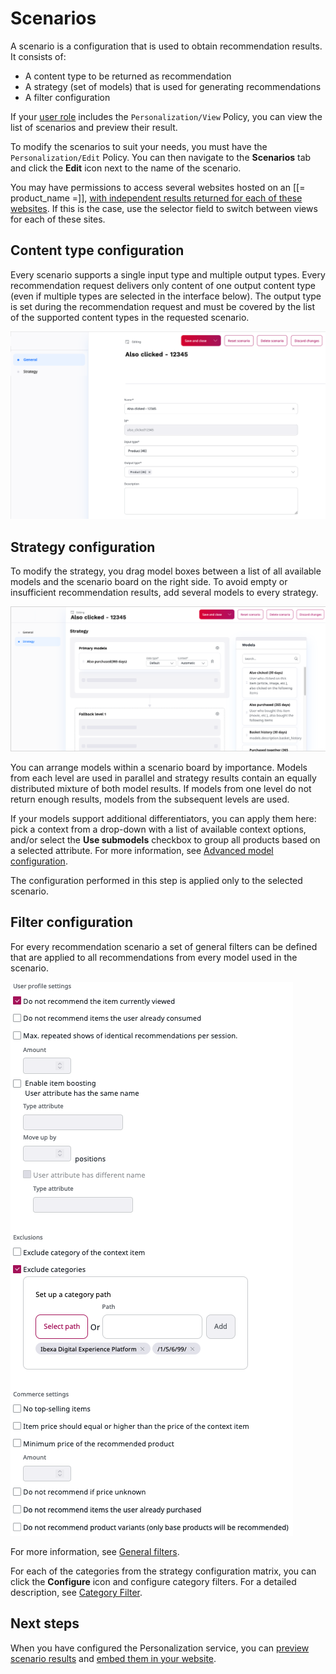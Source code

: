 # Scenarios

A scenario is a configuration that is used to obtain recommendation results. 
It consists of:

- A content type to be returned as recommendation 
- A strategy (set of models) that is used for generating recommendations
- A filter configuration

If your [user role](../site_organization/organizing_the_site.md#permissions) includes 
the `Personalization/View` Policy, you can view the list of scenarios and preview their result.

To modify the scenarios to suit your needs, you must have the `Personalization/Edit` Policy.
You can then navigate to the **Scenarios** tab and click the **Edit** icon next to 
the name of the scenario.

You may have permissions to access several websites hosted on an [[= product_name =]], 
[with independent results returned for each of these websites](use_cases.md#multiple-website-hosting).
If this is the case, use the selector field to switch between views for each of these sites.

## Content type configuration

Every scenario supports a single input type and multiple output types. 
Every recommendation request delivers only content of one output content type 
(even if multiple types are selected in the interface below). 
The output type is set during the recommendation request and must be covered by 
the list of the supported content types in the requested scenario.

![Basic scenario configuration](img/scenario_configuration.png "Basic scenario configuration")

## Strategy configuration

To modify the strategy, you drag model boxes between a list of all available models and the scenario 
board on the right side.
To avoid empty or insufficient recommendation results, add several models to every strategy.

![Strategy configuration](img/scenario_configuration_strategy.png "Strategy configuration")

You can arrange models within a scenario board by importance.
Models from each level are used in parallel and strategy results contain an equally 
distributed mixture of both model results. 
If models from one level do not return enough results, models from the 
subsequent levels are used.

If your models support additional differentiators, you can apply them here:
pick a context from a drop-down with a list of available context options,
and/or select the **Use submodels** checkbox to group all products based on a selected attribute.
For more information, see [Advanced model configuration](recommendation_models.md#advanced-model-configuration). 

The configuration performed in this step is applied only to the selected scenario.

## Filter configuration

For every recommendation scenario a set of general filters can be defined that 
are applied to all recommendations from every model used in the scenario.

![General filters](img/scenario_filters.png "General filters")

For more information, see [General filters](filters.md#general-filters).

For each of the categories from the strategy configuration matrix, you can click 
the **Configure** icon and configure category filters. 
For a detailed description, see [Category Filter](filters.md#category-filter).

## Next steps

When you have configured the Personalization service, you can 
[preview scenario results](previewing_scenario.md) and 
[embed them in your website](integrating_results.md).
